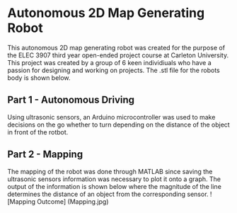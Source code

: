 # Autonomous 2D Map Generating Robot
This autonomous 2D map generating robot was created for the purpose of the ELEC 3907 third year open-ended project course at Carleton University. This project was created by a group of 6 keen individiuals who have a passion for designing and working on projects.
The .stl file for the robots body is shown below. 

## Part 1 - Autonomous Driving 
Using ultrasonic sensors, an Arduino microcontroller was used to make decisions on the go whether to turn depending on the distance of the object in front of the rotbot. 

## Part 2 - Mapping 
The mapping of the robot was done through MATLAB since saving the ultrasonic sensors information was necessary to plot it onto a graph. The output of the information is shown below where the magnitude of the line determines the distance of an object from the corresponding sensor. 
![Mapping Outcome] (Mapping.jpg)

